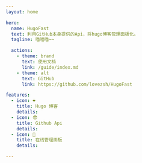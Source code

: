 ```yaml
---
layout: home

hero:
  name: HugoFast
  text: 利用GitHub本身提供的Api，将hugo博客管理面板化。
  tagline: 喵喵喵~~

  actions:
    - theme: brand
      text: 使用文档
      link: /guide/index.md
    - theme: alt
      text: GitHub
      link: https://github.com/lovezsh/HugoFast

features:
  - icon: ❤️
    title: Hugo 博客
    details: 
  - icon: 😎
    title: Github Api
    details: 
  - icon: 👾
    title: 在线管理面板
    details: 

---
```


<style>
.VPHero .text {
  font-size: 18px;
}
</style>